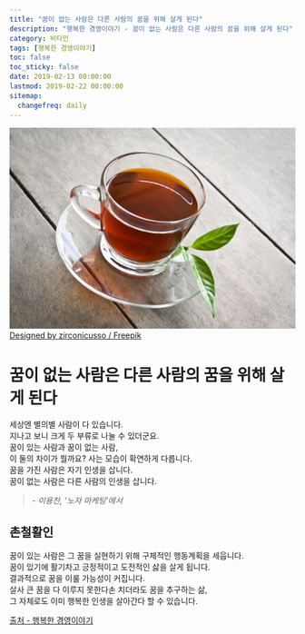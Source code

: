 ```yaml
---
title: "꿈이 없는 사람은 다른 사람의 꿈을 위해 살게 된다"
description: "행복한 경영이야기 - 꿈이 없는 사람은 다른 사람의 꿈을 위해 살게 된다"
category: 비타민
tags: [행복한 경영이야기]
toc: false
toc_sticky: false
date: 2019-02-13 00:00:00
lastmod: 2019-02-22 00:00:00
sitemap:
  changefreq: daily
---
```


![Tea](/assets/images/tea.jpg)  
[Designed by zirconicusso / Freepik](http://www.freepik.com)
  
  
  
# 꿈이 없는 사람은 다른 사람의 꿈을 위해 살게 된다 

세상엔 별의별 사람이 다 있습니다.  
지나고 보니 크게 두 부류로 나눌 수 있더군요.  
꿈이 있는 사람과 꿈이 없는 사람,  
이 둘의 차이가 뭘까요? 사는 모습이 확연하게 다릅니다.  
꿈을 가진 사람은 자기 인생을 삽니다.  
꿈이 없는 사람은 다른 사람의 인생을 삽니다.  
>*- 이용찬, '노자 마케팅'에서*  
  
  
## 촌철활인  
  
꿈이 있는 사람은 그 꿈을 실현하기 위해 구체적인 행동계획을 세웁니다.  
꿈이 있기에 활기차고 긍정적이고 도전적인 삻을 살게 됩니다.  
결과적으로 꿈을 이룰 가능성이 커집니다.  
살사 큰 꿈을 다 이루지 못한다손 치더라도 꿈을 추구하는 삶,  
그 자체로도 이미 행복한 인생을 살아간다 할 수 있습니다.  

[출처 - 행복한 경영이야기](http://happyceo.or.kr/Story/ContentsView?num=3920)
